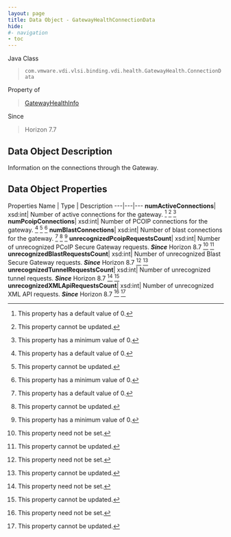 ```yaml
---
layout: page
title: Data Object - GatewayHealthConnectionData
hide:
#- navigation
- toc
---
```






Java Class
> `com.vmware.vdi.vlsi.binding.vdi.health.GatewayHealth.ConnectionData`

Property of
> [GatewayHealthInfo](vdi.health.GatewayHealth.GatewayHealthInfo.md#field_detail)

Since
> Horizon 7.7


## Data Object Description

Information on the connections through the Gateway.

## Data Object Properties
Properties
Name |  Type |  Description
---|---|---
**numActiveConnections**|  xsd:int|  Number of active connections for the gateway. [^19] [^2] [^72]
**numPcoipConnections**|  xsd:int|  Number of PCOIP connections for the gateway. [^19] [^2] [^72]
**numBlastConnections**|  xsd:int|  Number of blast connections for the gateway. [^19] [^2] [^72]
**unrecognizedPcoipRequestsCount**|  xsd:int|  Number of unrecognized PCoIP Secure Gateway requests.  **_Since_** Horizon 8.7 [^1] [^2]
**unrecognizedBlastRequestsCount**|  xsd:int|  Number of unrecognized Blast Secure Gateway requests.  **_Since_** Horizon 8.7 [^1] [^2]
**unrecognizedTunnelRequestsCount**|  xsd:int|  Number of unrecognized tunnel requests.  **_Since_** Horizon 8.7 [^1] [^2]
**unrecognizedXMLApiRequestsCount**|  xsd:int|  Number of unrecognized XML API requests.  **_Since_** Horizon 8.7 [^1] [^2]
 


 


[^1]: This property need not be set.
[^2]: This property cannot be updated.
[^19]: This property has a default value of 0.
[^72]: This property has a minimum value of 0.